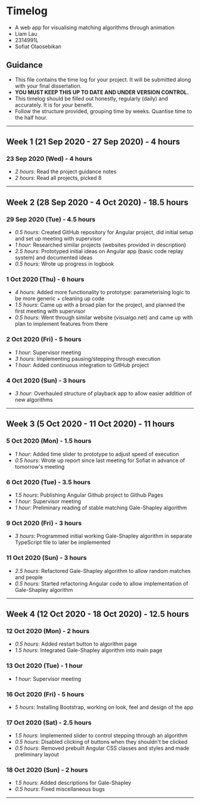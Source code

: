 # Timelog
* A web app for visualising matching algorithms through animation
* Liam Lau
* 2314991L
* Sofiat Olaosebikan

## Guidance
* This file contains the time log for your project. It will be submitted along with your final dissertation.
* **YOU MUST KEEP THIS UP TO DATE AND UNDER VERSION CONTROL.**
* This timelog should be filled out honestly, regularly (daily) and accurately. It is for *your* benefit.
* Follow the structure provided, grouping time by weeks.  Quantise time to the half hour.

<hr>

<!-- ------------------------------------------------------------------------------------------------------- WEEK 1 -->

## **Week 1** (21 Sep 2020 - 27 Sep 2020) - **4 hours**
### 23 Sep 2020 (Wed) - 4 hours
* *2 hours*: Read the project guidance notes
* *2 hours*: Read all projects, picked 8

<hr>

<!-- ------------------------------------------------------------------------------------------------------- WEEK 2 -->

## **Week 2** (28 Sep 2020 - 4 Oct 2020) - **18.5 hours**
### 29 Sep 2020 (Tue) - 4.5 hours
* *0.5 hours*: Created GitHub repository for Angular project, did initial setup and set up meeting with supervisor
* *1 hour*: Researched similar projects (websites provided in description)
* *2.5 hours*: Prototyped initial ideas on Angular app (basic code replay system) and documented ideas
* *0.5 hours*: Wrote up progress in logbook

### 1 Oct 2020 (Thu) - 6 hours
* *4 hours*: Added more functionality to prototype: parameterising logic to be more generic + cleaning up code
* *1.5 hours*: Came up with a broad plan for the project, and planned the first meeting with supervisor
* *0.5 hours*: Went through similar website (visualgo.net) and came up with plan to implement features from there

### 2 Oct 2020 (Fri) - 5 hours
* *1 hour*: Supervisor meeting
* *3 hours*: Implementing pausing/stepping through execution
* *1 hour*: Added continuous integration to GitHub project

### 4 Oct 2020 (Sun) - 3 hours
* *3 hour*: Overhauled structure of playback app to allow easier addition of new algorithms

<hr>

<!-- ------------------------------------------------------------------------------------------------------- WEEK 3 -->

## Week 3 (5 Oct 2020 - 11 Oct 2020) - **11 hours**
### 5 Oct 2020 (Mon) - 1.5 hours
* *1 hour*: Added time slider to prototype to adjust speed of execution
* *0.5 hours*: Wrote up report since last meeting for Sofiat in advance of tomorrow's meeting

### 6 Oct 2020 (Tue) - 3.5 hours
* *1.5 hours*: Publishing Angular Github project to Github Pages
* *1 hour*: Supervisor meeting
* *1 hour*: Preliminary reading of stable matching Gale-Shapley algorithm

### 9 Oct 2020 (Fri) - 3 hours
* *3 hours*: Programmed initial working Gale-Shapley algorithm in separate TypeScript file to later be implemented

### 11 Oct 2020 (Sun) - 3 hours
* *2.5 hours*: Refactored Gale-Shapley algorithm to allow random matches and people
* *0.5 hours*: Started refactoring Angular code to allow implementation of Gale-Shapley algorithm

<hr>

<!-- ------------------------------------------------------------------------------------------------------- WEEK 4 -->

## Week 4 (12 Oct 2020 - 18 Oct 2020) - **12.5 hours**
### 12 Oct 2020 (Mon) - 2 hours
* *0.5 hours*: Added restart button to algorithm page
* *1.5 hours*: Integrated Gale-Shapley algorithm into main page

### 13 Oct 2020 (Tue) - 1 hour
* *1 hour*: Supervisor meeting

### 16 Oct 2020 (Fri) - 5 hours
* *5 hours*: Installing Bootstrap, working on look, feel and design of the app

### 17 Oct 2020 (Sat) - 2.5 hours
* *1.5 hours*: Implemented slider to control stepping through an algorithm
* *0.5 hours*: Disabled clicking of buttons when they shouldn't be clicked
* *0.5 hours*: Removed prebuilt Angular CSS classes and styles and made preliminary layout

### 18 Oct 2020 (Sun) - 2 hours
* *1.5 hours*: Added descriptions for Gale-Shapley
* *0.5 hours*: Fixed miscellaneous bugs

<hr>

<!-- ------------------------------------------------------------------------------------------------------- WEEK 5 -->

